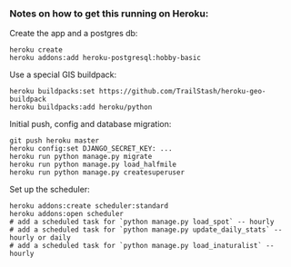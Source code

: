 ### Notes on how to get this running on Heroku:

Create the app and a postgres db:

```
heroku create
heroku addons:add heroku-postgresql:hobby-basic
```

Use a special GIS buildpack:

```
heroku buildpacks:set https://github.com/TrailStash/heroku-geo-buildpack
heroku buildpacks:add heroku/python
```

Initial push, config and database migration:

```
git push heroku master
heroku config:set DJANGO_SECRET_KEY: ...
heroku run python manage.py migrate
heroku run python manage.py load_halfmile
heroku run python manage.py createsuperuser
```

Set up the scheduler:

```
heroku addons:create scheduler:standard
heroku addons:open scheduler
# add a scheduled task for `python manage.py load_spot` -- hourly
# add a scheduled task for `python manage.py update_daily_stats` -- hourly or daily
# add a scheduled task for `python manage.py load_inaturalist` -- hourly
```
